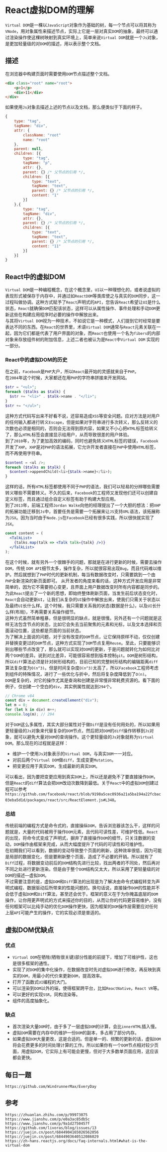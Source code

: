 # React虚拟DOM的理解
`Virtual DOM`是一棵以`JavaScript`对象作为基础的树，每一个节点可以将其称为`VNode`，用对象属性来描述节点，实际上它是一层对真实`DOM`的抽象，最终可以通过渲染操作使这棵树映射到真实环境上，简单来说`Virtual DOM`就是一个`Js`对象，是更加轻量级的对`DOM`的描述，用以表示整个文档。

## 描述
在浏览器中构建页面时需要使用`DOM`节点描述整个文档。

```html
<div class="root" name="root">
    <p>1</p>
    <div>11</div>
</div>
```

如果使用`Js`对象去描述上述的节点以及文档，那么便类似于下面的样子。

```javascript
{
    type: "tag",
    tagName: "div",
    attr: {
        className: "root"
        name: "root"
    },
    parent: null,
    children: [{
        type: "tag",
        tagName: "p",
        attr: {},
        parent: {} /* 父节点的引用 */, 
        children: [{
            type: "text",
            tagName: "text",
            parent: {} /* 父节点的引用 */, 
            content: "1"
        }]
    },{
        type: "tag",
        tagName: "div",
        attr: {},
        parent: {} /* 父节点的引用 */, 
        children: [{
            type: "text",
            tagName: "text",
            parent: {} /* 父节点的引用 */, 
            content: "11"
        }]
    }]
}
```

## React中的虚拟DOM
`Virtual DOM`是一种编程概念，在这个概念里，`UI`以一种理想化的，或者说虚拟的表现形式被保存于内存中，并通过如`ReactDOM`等类库使之与真实的`DOM`同步，这一过程叫做协调。这种方式赋予了`React`声明式的`API`，您告诉`React`希望让`UI`是什么状态，`React`就确保`DOM`匹配该状态，这样可以从属性操作、事件处理和手动`DOM`更新这些在构建应用程序时必要的操作中解放出来。  
与其将`Virtual DOM`视为一种技术，不如说它是一种模式，人们提到它时经常是要表达不同的东西。在`React`的世界里，术语`Virtual DOM`通常与`React`元素关联在一起，因为它们都是代表了用户界面的对象，而`React`也使用一个名为`fibers`的内部对象来存放组件树的附加信息，上述二者也被认为是`React`中`Virtual DOM` 实现的一部分。

### React中的虚拟DOM的历史
在之前，`Facebook`是`PHP`大户，所以`React`最开始的灵感就来自于`PHP`。  
在`2004`年这个时候，大家都还在用`PHP`的字符串拼接来开发网站。

```php
$str = "<ul>";
foreach ($talks as $talk) {
  $str += "<li>" . $talk->name . "</li>";
}
$str += "</ul>";
```

这种方式代码写出来不好看不说，还容易造成`XSS`等安全问题。应对方法是对用户的任何输入都进行转义`Escape`，但是如果对字符串进行多次转义，那么反转义的次数也必须是相同的，否则会无法得到原内容，如果又不小心把`HTML`标签给转义了，那么`HTML`标签会直接显示给用户，从而导致很差的用户体验。  
到了`2010`年，为了更加高效的编码，同时也避免转义`HTML`标签的错误，`Facebook`开发了`XHP`。`XHP`是对`PHP`的语法拓展，它允许开发者直接在`PHP`中使用`HTML`标签，而不再使用字符串。

```php
$content = <ul />;
foreach ($talks as $talk) {
  $content->appendChild(<li>{$talk->name}</li>);
}
```

这样的话，所有`HTML`标签都使用不同于`PHP`的语法，我们可以轻易的分辨哪些需要转义哪些不需要转义。不久的后来，`Facebook`的工程师又发现他们还可以创建自定义标签，而且通过组合自定义标签有助于构建大型应用。  
到了`2013`年，前端工程师`Jordan Walke`向他的经理提出了一个大胆的想法：把`XHP`的拓展功能迁移到`Js`中，首要任务是需要一个拓展来让`JS`支持`XML`语法，该拓展称为`JSX`。因为当时由于`Node.js`在`Facebook`已经有很多实践，所以很快就实现了`JSX`。

```jsx
const content = (
  <TalkList>
    {talks.map(talk => <Talk talk={talk} />)}
  </TalkList>
);
```

在这个时候，就有另外一个很棘手的问题，那就是在进行更新的时候，需要去操作`DOM`，传统 `DOM API`细节太多，操作复杂，所以就很容易出现`Bug`，而且代码难以维护。然后就想到了`PHP`时代的更新机制，每当有数据改变时，只需要跳到一个由`PHP`全新渲染的新页面即可。
从开发者的角度来看的话，这种方式开发应用是非常简单的，因为它不需要担心变更，且界面上用户数据改变时所有内容都是同步的。为此`React`提出了一个新的思想，即始终整体刷新页面，当发生前后状态变化时，`React`会自动更新`UI`，让我们从复杂的`UI`操作中解放出来，使我们只需关于状态以及最终`UI`长什么样。这个时候，我只需要关系我的状态(数据是什么)，以及`UI`长什么样(布局)，不再需要关系操作细节。  
这种方式虽然简单粗暴，但是很明显的缺点，就是很慢。另外还有一个问题就是这样无法包含节点的状态，比如它会失去当前聚焦的元素和光标，以及文本选择和页面滚动位置，这些都是页面的当前状态。  
为了解决上面说的问题，对于没有改变的`DOM`节点，让它保持原样不动，仅仅创建并替换变更过的`DOM`节点，这种方式实现了`DOM`节点复用`Reuse`。至此，只要能够识别出哪些节点改变了，那么就可以实现对`DOM`的更新，于是问题就转化为如何比对两个`DOM`的差异。说到对比差异，可能很容易想到版本控制`git`。`DOM`是树形结构，所以`diff`算法必须是针对树形结构的，目前已知的完整树形结构的编辑距离`diff`算法复杂度为`O(n^3)`。但是时间复杂度`O(n^3)`太高了，所以`Facebook`工程师考虑到组件的特殊情况，进行了一些优化与折中，然后将复杂度降低到了`O(n)`。  
`DOM`是复杂的，对它的操作尤其是查询和创建是非常慢非常耗费资源的。看下面的例子，仅创建一个空白的`div`，其实例属性就达到`294`个。

```javascript
// Chrome v84
const div = document.createElement("div");
let m = 0;
for (let k in div) m++;
console.log(m); // 294
```
对于`DOM`这么多属性，其实大部分属性对于做`Diff`是没有任何用处的，所以如果用更轻量级的`Js`对象来代替复杂的`DOM`节点，然后把对`DOM`的`diff`操作转移到`Js`对象，就可以避免大量对`DOM`的查询操作。这个更轻量级的`Js`对象就称为`Virtual DOM`。那么现在的过程就是这样：

* 维护一个使用`Js`对象表示的`Virtual DOM`，与真实`DOM`一一对应。
* 对前后两个`Virtual DOM`做`diff`，生成变更`Mutation`。
* 把变更应用于真实`DOM`，生成最新的真实`DOM`。

可以看出，因为要把变更应用到真实`DOM`上，所以还是避免不了要直接操作`DOM`，但是`React`的`diff`算法会把`DOM`改动次数降到最低。关于`React`中的虚拟`DOM`创建过程可以参考`https://github.com/facebook/react/blob/9198a5cec0936a21a5ba194a22fcbac03eba5d1d/packages/react/src/ReactElement.js#L348`。

### 总结
传统前端的编程方式是命令式的，直接操纵`DOM`，告诉浏览器该怎么干，这样的问题就是，大量的代码被用于操作`DOM`元素，且代码可读性差，可维护性低。`React`的出现，将命令式变成了声明式，摒弃了直接操作`DOM`的细节，只关注数据的变动，`DOM`操作由框架来完成，从而大幅度提升了代码的可读性和可维护性。  
在初期我们可以看到，数据的变动导致整个页面的刷新，这种效率很低，因为可能是局部的数据变化，但是要刷新整个页面，造成了不必要的开销。所以就有了`Diff`过程，将数据变动前后的`DOM`结构先进行比较，找出两者的不同处，然后再对不同之处进行更新渲染。但是由于整个`DOM`结构又太大，所以采用了更轻量级的对`DOM`的描述—虚拟`DOM`。  
不过需要注意的是，虚拟`DOM`和`Diff`算法的出现是为了解决由命令式编程转变为声明式编程、数据驱动后所带来的性能问题的。换句话说，直接操作`DOM`的性能并不会低于虚拟`DOM`和`Diff`算法，甚至还会优于。框架的意义在于为你掩盖底层的`DOM`操作，让你用更声明式的方式来描述你的目的，从而让你的代码更容易维护，没有任何框架可以比纯手动的优化`DOM`操作更快，因为框架的`DOM`操作层需要应对任何上层`API`可能产生的操作，它的实现必须是普适的。

## 虚拟DOM优缺点

### 优点
* `Virtual DOM`在牺牲(牺牲很关键)部分性能的前提下，增加了可维护性，这也是很多框架的通性。
* 实现了对`DOM`的集中化操作，在数据改变时先对虚拟`DOM`进行修改，再反映到真实的`DOM`，用最小的代价来更新`DOM`，提高效率。
* 打开了函数式`UI`编程的大门。
* 可以渲染到`DOM`以外的端，使得框架跨平台，比如`ReactNative`，`React VR`等。
* 可以更好的实现`SSR`，同构渲染等。
* 组件的高度抽象化。

### 缺点
* 首次渲染大量`DOM`时，由于多了一层虚拟`DOM`的计算，会比`innerHTML`插入慢。
* 虚拟`DOM`需要在内存中的维护一份`DOM`的副本，多占用了部分内存。
* 如果虚拟`DOM`大量更改，这是合适的。但是单一的、频繁的更新的话，虚拟`DOM`将会花费更多的时间处理计算的工作。所以如果你有一个`DOM`节点相对较少页面，用虚拟`DOM`，它实际上有可能会更慢，但对于大多数单页面应用，这应该都会更快。

## 每日一题

```
https://github.com/WindrunnerMax/EveryDay
```

## 参考

```
https://zhuanlan.zhihu.com/p/99973075
https://www.jianshu.com/p/e0a3ac85db5c
https://www.jianshu.com/p/9a1d2750457f
https://github.com/livoras/blog/issues/13
https://juejin.cn/post/6844904165026562056
https://juejin.cn/post/6844903640512086029
https://zh-hans.reactjs.org/docs/faq-internals.html#what-is-the-virtual-dom
```